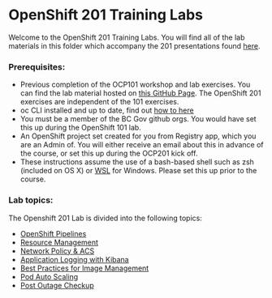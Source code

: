 # OpenShift 201 Training Labs
Welcome to the OpenShift 201 Training Labs.  You will find all of the lab materials in this folder which accompany the 201 presentations found [here](https://app.mural.co/t/platformservices5977/m/platformservices5977/1648237994578/6d72899801ba0c9b04e4f120571621c188c92036?sender=u66de390c4d3da408f9803733).


### Prerequisites:
- Previous completion of the OCP101 workshop and lab exercises. You can find the lab material hosted on [this GitHub Page](https://github.com/BCDevOps/devops-platform-workshops/tree/master/101-lab/content). The OpenShift 201 exercises are independent of the 101 exercises. 
- oc CLI installed and up to date, find out [how to here](https://stackoverflow.developer.gov.bc.ca/questions/139)
- You must be a member of the BC Gov github orgs. You would have set this up during the OpenShift 101 lab. 
- An OpenShift project set created for you from Registry app, which you are an Admin of. You will either receive an email about this in advance of the course, or set this up during the OCP201 kick off.
- These instructions assume the use of a bash-based shell such as zsh (included on OS X) or [WSL](https://www.howtogeek.com/249966/how-to-install-and-use-the-linux-bash-shell-on-windows-10/) for Windows. Please set this up prior to the course. 


### Lab topics:

The Openshift 201 Lab is divided into the following topics:
* [OpenShift Pipelines](./pipelines.md)
* [Resource Management](./resource-mgmt.md) 
* [Network Policy & ACS](./network-policy.md)
* [Application Logging with Kibana](./logging.md)
* [Best Practices for Image Management](./image-management.md)
* [Pod Auto Scaling](./rh201-pod-auto-scale.md)
* [Post Outage Checkup](./post-outage-checkup.md)
